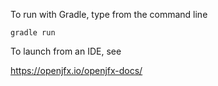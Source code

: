 To run with Gradle, type from the command line

    gradle run

To launch from an IDE, see

https://openjfx.io/openjfx-docs/

